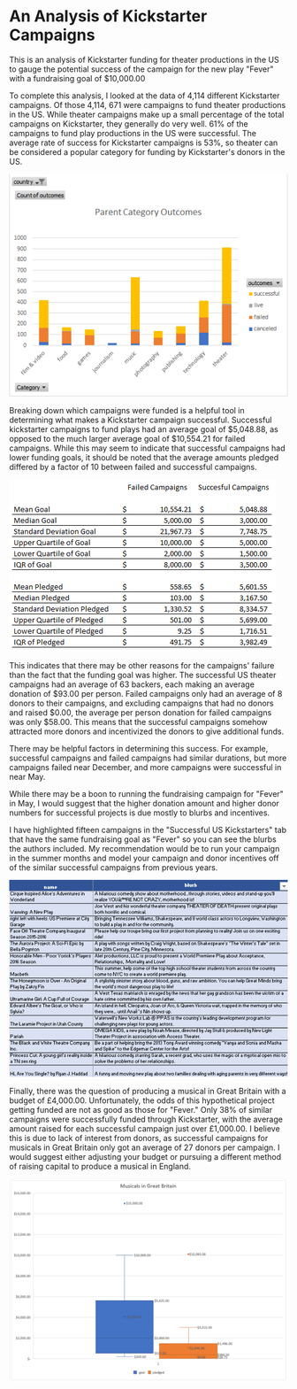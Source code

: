 # An Analysis of Kickstarter Campaigns
This is an analysis of Kickstarter funding for theater productions in the US to gauge the potential success of the campaign for the new play "Fever" with a fundraising goal of $10,000.00

To complete this analysis, I looked at the data of 4,114 different Kickstarter campaigns. Of those 4,114, 671 were campaigns to fund theater productions in the US. 
While theater campaigns make up a small percentage of the total campaigns on Kickstarter, they generally do very well. 
61% of the campaigns to fund play productions in the US were successful. The average rate of success for Kickstarter campaigns is 53%, so theater can be considered a popular category for funding by Kickstarter's donors in the US.

![](Parent%20Category%20Outcomes%20Chart.png)

Breaking down which campaigns were funded is a helpful tool in determining what makes a Kickstarter campaign successful. 
Successful kickstarter campaigns to fund plays had an average goal of  $5,048.88, as opposed to the much larger average goal of  $10,554.21 for failed campaigns.
While this may seem to indicate that successful campaigns had lower funding goals, it should be noted that the average amounts pledged differed by a factor of 10 between failed and successful campaigns. 

![](mean%20and%20median%20chart.PNG)

This indicates that there may be other reasons for the campaigns' failure than the fact that the funding goal was higher. 
The successful US theater campaigns had an average of 63 backers, each making an average donation of $93.00 per person.
Failed campaigns only had an average of 8 donors to their campaigns, and excluding campaigns that had no donors and raised $0.00, the average per person donation for failed campaigns was only $58.00.
This means that the successful campaigns somehow attracted more donors and incentivized the donors to give additional funds. 

There may be helpful factors in determining this success. For example, successful campaigns and failed campaigns had similar durations, but more campaigns failed near December, and more campaigns were successful in near May.

While there may be a boon to running the fundraising campaign for "Fever" in May, I would suggest that the higher donation amount and higher donor numbers for successful projects is due mostly to blurbs and incentives.

I have highlighted fifteen campaigns in the "Successful US Kickstarters" tab that have the same fundraising goal as "Fever" so you can see the blurbs the authors included. My recommendation would be to run your campaign in the summer months and model your campaign and donor incentives off of the similar successful campaigns from previous years. 

![](15Successful.png)

Finally, there was the question of producing a musical in Great Britain with a budget of £4,000.00. Unfortunately, the odds of this hypothetical project getting funded are not as good as those for "Fever." Only 38% of similar campaigns were successfully funded through Kickstarter, with the average amount raised for each successful campaign just over £1,000.00. I believe this is due to lack of interest from donors, as successful campaigns for musicals in Great Britain only got an average of 27 donors per campaign. I would suggest either adjusting your budget or pursuing a different method of raising capital to produce a musical in England.

![](MusicalsInGB.png)
